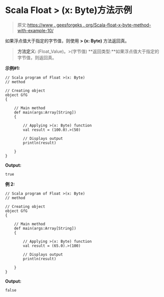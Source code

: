 # Scala Float > (x: Byte)方法示例

> 原文:[https://www . geesforgeks . org/Scala-float-x-byte-method-with-example-10/](https://www.geeksforgeeks.org/scala-float-x-byte-method-with-example-10/)

如果浮点值大于指定的字节值，则使用 **> (x: Byte)** 方法返回真。

> **方法定义:** (Float_Value)。>(字节值)
> **返回类型:**如果浮点值大于指定的字节值，则返回真。

**示例#1:**

```
// Scala program of Float >(x: Byte)
// method

// Creating object
object GfG
{ 

    // Main method
    def main(args:Array[String])
    {

        // Applying >(x: Byte) function
        val result = (100.0).>(50)

        // Displays output
        println(result)

    }
} 
```

**Output:**

```
true

```

**例 2:**

```
// Scala program of Float >(x: Byte)
// method

// Creating object
object GfG
{ 

    // Main method
    def main(args:Array[String])
    {

        // Applying >(x: Byte) function
        val result = (65.0).>(100)

        // Displays output
        println(result)

    }
} 
```

**Output:**

```
false

```